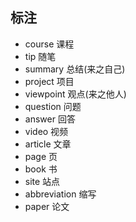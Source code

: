 ## 标注

- course 课程
- tip 随笔
- summary 总结(来之自己)
- project 项目
- viewpoint 观点(来之他人)
- question 问题
- answer 回答
- video 视频
- article 文章
- page 页
- book 书
- site 站点
- abbreviation 缩写
- paper 论文